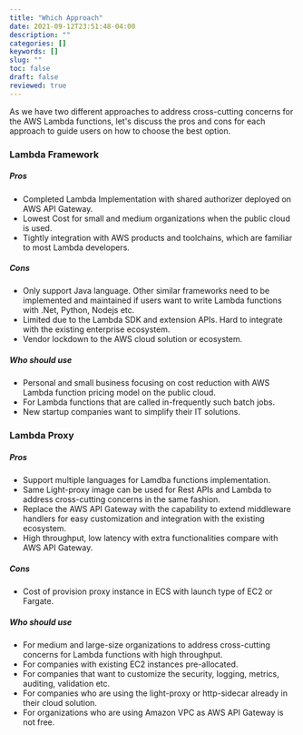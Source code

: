 ```yaml
---
title: "Which Approach"
date: 2021-09-12T23:51:48-04:00
description: ""
categories: []
keywords: []
slug: ""
toc: false
draft: false
reviewed: true
---
```


As we have two different approaches to address cross-cutting concerns for the AWS Lambda functions, let's discuss the pros and cons for each approach to guide users on how to choose the best option. 

### Lambda Framework

##### Pros

* Completed Lambda Implementation with shared authorizer deployed on AWS API Gateway.
* Lowest Cost for small and medium organizations when the public cloud is used.
* Tightly integration with AWS products and toolchains, which are familiar to most Lambda developers.

##### Cons

* Only support Java language. Other similar frameworks need to be implemented and maintained if users want to write Lambda functions with .Net, Python, Nodejs etc. 
* Limited due to the Lambda SDK and extension APIs. Hard to integrate with the existing enterprise ecosystem. 
* Vendor lockdown to the AWS cloud solution or ecosystem.


##### Who should use

* Personal and small business focusing on cost reduction with AWS Lambda function pricing model on the public cloud. 
* For Lambda functions that are called in-frequently such batch jobs.
* New startup companies want to simplify their IT solutions. 


### Lambda Proxy


##### Pros

* Support multiple languages for Lamdba functions implementation.
* Same Light-proxy image can be used for Rest APIs and Lambda to address cross-cutting concerns in the same fashion.
* Replace the AWS API Gateway with the capability to extend middleware handlers for easy customization and integration with the existing ecosystem.
* High throughput, low latency with extra functionalities compare with AWS API Gateway.


##### Cons

* Cost of provision proxy instance in ECS with launch type of EC2 or Fargate.

##### Who should use

* For medium and large-size organizations to address cross-cutting concerns for Lambda functions with high throughput.
* For companies with existing EC2 instances pre-allocated.
* For companies that want to customize the security, logging, metrics, auditing, validation etc.
* For companies who are using the light-proxy or http-sidecar already in their cloud solution.
* For organizations who are using Amazon VPC as AWS API Gateway is not free. 

